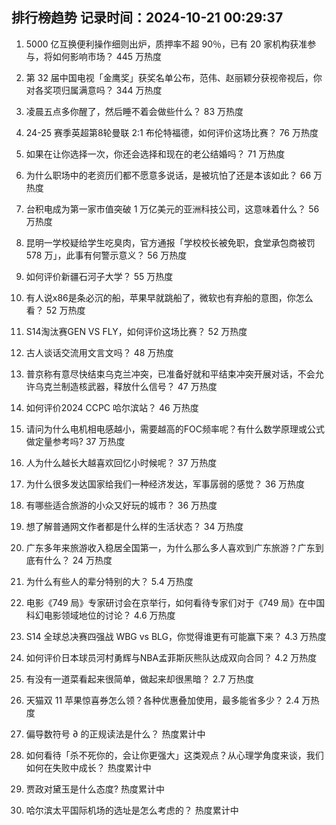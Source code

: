 
## 排行榜趋势 记录时间：2024-10-21 00:29:37
  
  1. 5000 亿互换便利操作细则出炉，质押率不超 90％，已有 20 家机构获准参与，将如何影响市场？ 445 万热度
    
  2. 第 32 届中国电视「金鹰奖」获奖名单公布，范伟、赵丽颖分获视帝视后，你对各奖项归属满意吗？ 344 万热度
    
  3. 凌晨五点多你醒了，然后睡不着会做些什么？ 83 万热度
    
  4. 24-25 赛季英超第8轮曼联 2:1 布伦特福德，如何评价这场比赛？ 76 万热度
    
  5. 如果在让你选择一次，你还会选择和现在的老公结婚吗？ 71 万热度
    
  6. 为什么职场中的老资历们都不愿意多说话，是被坑怕了还是本该如此？ 66 万热度
    
  7. 台积电成为第一家市值突破 1 万亿美元的亚洲科技公司，这意味着什么？ 56 万热度
    
  8. 昆明一学校疑给学生吃臭肉，官方通报「学校校长被免职，食堂承包商被罚 578 万」，此事有何警示意义？ 56 万热度
    
  9. 如何评价新疆石河子大学？ 55 万热度
    
  10. 有人说x86是条必沉的船，苹果早就跳船了，微软也有弃船的意图，你怎么看？ 52 万热度
    
  11. S14淘汰赛GEN VS FLY，如何评价这场比赛？ 52 万热度
    
  12. 古人谈话交流用文言文吗？ 48 万热度
    
  13. 普京称有意尽快结束乌克兰冲突，已准备好就和平结束冲突开展对话，不会允许乌克兰制造核武器，释放什么信号？ 47 万热度
    
  14. 如何评价2024 CCPC 哈尔滨站？ 46 万热度
    
  15. 请问为什么电机相电感越小，需要越高的FOC频率呢？有什么数学原理或公式做定量参考吗? 37 万热度
    
  16. 人为什么越长大越喜欢回忆小时候呢？ 37 万热度
    
  17. 为什么很多发达国家给我们一种经济发达，军事孱弱的感觉？ 36 万热度
    
  18. 有哪些适合旅游的小众又好玩的城市？ 36 万热度
    
  19. 想了解普通网文作者都是什么样的生活状态？ 34 万热度
    
  20. 广东多年来旅游收入稳居全国第一，为什么那么多人喜欢到广东旅游？广东到底有什么？ 24 万热度
    
  21. 为什么有些人的辈分特别的大？ 5.4 万热度
    
  22. 电影《749 局》专家研讨会在京举行，如何看待专家们对于《749 局》在中国科幻电影领域地位的讨论？ 4.6 万热度
    
  23. S14 全球总决赛四强战 WBG vs BLG，你觉得谁更有可能赢下来？ 4.3 万热度
    
  24. 如何评价日本球员河村勇辉与NBA孟菲斯灰熊队达成双向合同？ 4.2 万热度
    
  25. 有没有一道菜看起来很简单，做起来却很黑暗？ 2.7 万热度
    
  26. 天猫双 11 苹果惊喜券怎么领？各种优惠叠加使用，最多能省多少？ 2.4 万热度
    
  27. 偏导数符号 ∂ 的正规读法是什么？ 热度累计中
    
  28. 如何看待「杀不死你的，会让你更强大」这类观点？从心理学角度来谈，我们如何在失败中成长？ 热度累计中
    
  29. 贾政对黛玉是什么态度? 热度累计中
    
  30. 哈尔滨太平国际机场的选址是怎么考虑的？ 热度累计中
    